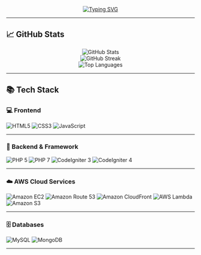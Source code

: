 <!-- 애니메이션 텍스트 배너 -->
<p align="center">
  <a href="https://github.com/joohwan-chung">
    <img src="https://readme-typing-svg.herokuapp.com?font=Oleo+Script&color=00FFFF&size=40&center=true&vCenter=true&width=600&height=80&lines=Thank+you+for+visiting!;I'm+JooHwan" alt="Typing SVG" />
  </a>
</p>

---

## 📈 GitHub Stats

<p align="center">
  <img src="https://github-readme-stats.vercel.app/api?username=joohwan-chung&show_icons=true&theme=tokyonight&hide_title=false&include_all_commits=true&count_private=true" alt="GitHub Stats" />
  <br/>
  <img src="https://github-readme-streak-stats.herokuapp.com/?user=joohwan-chung&theme=tokyonight" alt="GitHub Streak" />
  <br/>
  <img src="https://github-readme-stats.vercel.app/api/top-langs/?username=joohwan-chung&layout=compact&theme=tokyonight" alt="Top Languages" />
</p>

---

## 📚 Tech Stack

### 💻 Frontend
![HTML5](https://img.shields.io/badge/HTML5-E34F26?style=flat&logo=html5&logoColor=white)
![CSS3](https://img.shields.io/badge/CSS3-1572B6?style=flat&logo=css3&logoColor=white)
![JavaScript](https://img.shields.io/badge/JavaScript-F7DF1E?style=flat&logo=javascript&logoColor=black)

---

### 🧩 Backend & Framework
![PHP 5](https://img.shields.io/badge/PHP%205-777BB4?style=flat&logo=php&logoColor=white)
![PHP 7](https://img.shields.io/badge/PHP%207-777BB4?style=flat&logo=php&logoColor=white)
![CodeIgniter 3](https://img.shields.io/badge/CodeIgniter%203-EF4223?style=flat&logo=codeigniter&logoColor=white)
![CodeIgniter 4](https://img.shields.io/badge/CodeIgniter%204-EF4223?style=flat&logo=codeigniter&logoColor=white)

---

### ☁️ AWS Cloud Services
![Amazon EC2](https://img.shields.io/badge/Amazon%20EC2-232F3E?style=flat&logo=amazon-aws&logoColor=white)
![Amazon Route 53](https://img.shields.io/badge/Route%2053-232F3E?style=flat&logo=amazon-aws&logoColor=white)
![Amazon CloudFront](https://img.shields.io/badge/CloudFront-232F3E?style=flat&logo=amazon-aws&logoColor=white)
![AWS Lambda](https://img.shields.io/badge/Lambda-FF9900?style=flat&logo=aws-lambda&logoColor=white)
![Amazon S3](https://img.shields.io/badge/Amazon%20S3-569A31?style=flat&logo=amazon-s3&logoColor=white)

---

### 🗄️ Databases
![MySQL](https://img.shields.io/badge/MySQL-4479A1?style=flat&logo=mysql&logoColor=white)
![MongoDB](https://img.shields.io/badge/MongoDB-47A248?style=flat&logo=mongodb&logoColor=white)

---
